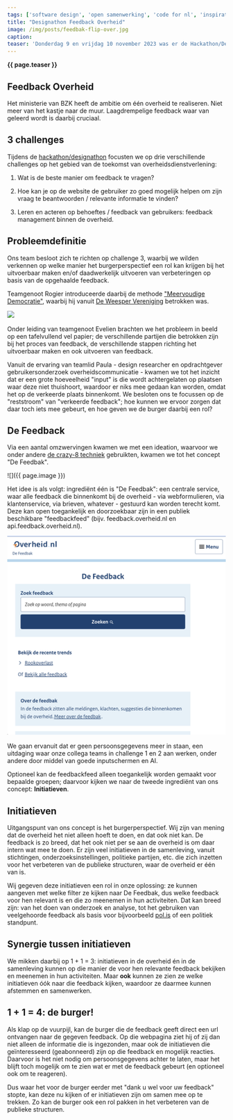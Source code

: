 ```yaml
---
tags: ['software design', 'open samenwerking', 'code for nl', 'inspiratie', 'public tech', 'creativiteit']
title: "Designathon Feedback Overheid"
image: /img/posts/feedbak-flip-over.jpg
caption: 
teaser: 'Donderdag 9 en vrijdag 10 november 2023 was er de Hackathon/Designathon "Feedback Overheid" bij Waag en Datalab Amsterdam. Ons team van 4 designers, "FB&4th" (Feedback and Forth), werkte aan het concept "De Feedbak".'
---
```

<strong>{{ page.teaser }}</strong>

## Feedback Overheid

Het ministerie van BZK heeft de ambitie om één overheid te realiseren. Niet meer van het kastje naar de muur. Laagdrempelige feedback waar van geleerd wordt is daarbij cruciaal.

## 3 challenges

Tijdens de [hackathon/designathon](https://www.meetup.com/code-for-nl/events/296694341/) focusten we op drie verschillende challenges op het gebied van de toekomst van overheidsdienstverlening:

1. Wat is de beste manier om feedback te vragen?

2. Hoe kan je op de website de gebruiker zo goed mogelijk helpen om zijn vraag te beantwoorden / relevante informatie te vinden?

3. Leren en acteren op behoeftes / feedback van gebruikers: feedback management binnen de overheid.

## Probleemdefinitie

Ons team besloot zich te richten op challenge 3, waarbij we wilden verkennen op welke manier het burgerperspectief een rol kan krijgen bij het uitvoerbaar maken en/of daadwerkelijk uitvoeren van verbeteringen op basis van de opgehaalde feedback.

Teamgenoot Rogier introduceerde daarbij de methode ["Meervoudige Democratie"](https://www.medemo.nl/amp/communicatieplatform/), waarbij hij vanuit [De Weesper Vereniging](https://deweesper.nl/de-vereniging.html) betrokken was.

![](https://www.medemo.nl/media/posts/8/responsive/2c-6-xl.jpg)

Onder leiding van teamgenoot Evelien brachten we het probleem in beeld op een tafelvullend vel papier; de verschillende partijen die betrokken zijn bij het proces van feedback, de verschillende stappen richting het uitvoerbaar maken en ook uitvoeren van feedback.

Vanuit de ervaring van teamlid Paula - design researcher en opdrachtgever gebruikersonderzoek overheidscommunicatie - kwamen we tot het inzicht dat er een grote hoeveelheid "input" is die wordt achtergelaten op plaatsen waar deze niet thuishoort, waardoor er niks mee gedaan kan worden, omdat het op de verkeerde plaats binnenkomt. We besloten ons te focussen op de "reststroom" van "verkeerde feedback"; hoe kunnen we ervoor zorgen dat daar toch iets mee gebeurt, en hoe geven we de burger daarbij een rol?

## De Feedback

Via een aantal omzwervingen kwamen we met een ideation, waarvoor we onder andere [de crazy-8 techniek](https://www.tiltshift.nl/materialen/crazy-8/) gebruikten, kwamen we tot het concept "De Feedbak".

![]({{ page.image }})

Het idee is als volgt: ingrediënt één is "De Feedbak": een centrale service, waar alle feedback die binnenkomt bij de overheid - via webformulieren, via klantenservice, via brieven, whatever - gestuurd kan worden terecht komt. Deze kan open toegankelijk en doorzoekbaar zijn in een publiek beschikbare "feedbackfeed" (bijv. feedback.overheid.nl en api.feedback.overheid.nl).

![](/img/posts/feedbak-screen.png)

We gaan ervanuit dat er geen persoonsgegevens meer in staan, een uitdaging waar onze collega teams in challenge 1 en 2 aan werken, onder andere door middel van goede inputschermen en AI.

Optioneel kan de feedbackfeed alleen toegankelijk worden gemaakt voor bepaalde groepen; daarvoor kijken we naar de tweede ingrediënt van ons concept: **Initiatieven**.

## Initiatieven

Uitgangspunt van ons concept is het burgerperspectief. Wij zijn van mening dat de overheid het niet alleen hoeft te doen, en dat ook niet kan. De feedback is zo breed, dat het ook niet per se aan de overheid is om daar intern wat mee te doen. Er zijn veel initiatieven in de samenleving, vanuit stichtingen, onderzoeksinstellingen, politieke partijen, etc. die zich inzetten voor het verbeteren van de publieke structuren, waar de overheid er één van is.

Wij gegeven deze initiatieven een rol in onze oplossing: ze kunnen aangeven met welke filter ze kijken naar De Feedbak, dus welke feedback voor hen relevant is en die zo meenemen in hun activiteiten. Dat kan breed zijn: van het doen van onderzoek en analyse, tot het gebruiken van veelgehoorde feedback als basis voor bijvoorbeeld [pol.is](https://www.zuid-holland.nl/onderwerpen/digitaal-zuid-holland/vervolg-expeditie-publieke-platformen/pilot-pol-platform/) of een politiek standpunt.

## Synergie tussen initiatieven

We mikken daarbij op 1 + 1 = 3: initiatieven in de overheid én in de samenleving kunnen op die manier de voor hen relevante feedback bekijken en meenemen in hun activiteiten. Maar **ook** kunnen ze zien ze welke initiatieven óók naar die feedback kijken, waardoor ze daarmee kunnen afstemmen en samenwerken.

## 1 + 1 = 4: de burger!

Als klap op de vuurpijl, kan de burger die de feedback geeft direct een url ontvangen naar de gegeven feedback. Op die webpagina ziet hij of zij dan niet alleen de informatie die is ingezonden, maar ook de initiatieven die geïnteresseerd (geabonneerd) zijn op die feedback en mogelijk reacties. Daarvoor is het niet nodig om persoonsgegevens achter te laten, maar het blijft toch mogelijk om te zien wat er met de feedback gebeurt (en optioneel ook om te reageren).

Dus waar het voor de burger eerder met "dank u wel voor uw feedback" stopte, kan deze nu kijken of er initiatieven zijn om samen mee op te trekken. Zo kan de burger ook een rol pakken in het verbeteren van de publieke structuren.

